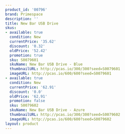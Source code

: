 ```yaml
---
product_id: '00796'
brand: Primespace
description: ''
title: New Bar USB Drive
skus:
- available: true
  condition: New
  currentPrice: '35.62'
  discount: '0.32'
  oldPrice: '52.42'
  promotion: true
  sku: S0079601
  skuName: New Bar USB Drive - Blue
  thumbnailURL: http://pcas.io/300/300?seed=S0079601
  imageURL: http://pcas.io/600/600?seed=S0079601
- available: true
  condition: New
  currentPrice: '62.91'
  discount: '0.0'
  oldPrice: '62.91'
  promotion: false
  sku: S0079602
  skuName: New Bar USB Drive - Azure
  thumbnailURL: http://pcas.io/300/300?seed=S0079602
  imageURL: http://pcas.io/600/600?seed=S0079602
layout: product
---
```

